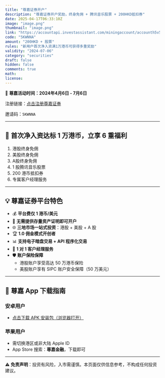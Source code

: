 ```yaml
---
title: "尊嘉证券开户"
description: "尊嘉证券开户奖励，终身免佣 + 腾讯音乐股票 + 200HKD抵扣券"
date: 2025-04-17T06:33:10Z
image: "image.png"
thumbnail: "image.png"
link: "https://accountapi.investassistant.com/miningaccount/accounth5v5/regist?activity=&channel_open=fWu/l0tgR49DqdNBdXZ1iw==&hmsr=DC&hmpl=&hmcu=&hmkw=&hmci="
code: "5KWNNA"
amount: "200HKD + 股票"
rules: "新用户首次净入资满1万港币可获得多重奖励"
validity: "2024-07-06"
category: "securities"
draft: false
hidden: false
comments: true
math:
license:
---
```


🎁 **尊嘉活动时间：2024年4月6日 - 7月6日**

注册链接：[点击注册尊嘉证券](https://accountapi.investassistant.com/miningaccount/accounth5v5/regist?activity=&channel_open=fWu/l0tgR49DqdNBdXZ1iw==&hmsr=DC&hmpl=&hmcu=&hmkw=&hmci=)

邀请码：`5KWNNA`

---

## 🎉 首次净入资达标 1 万港币，立享 6 重福利

1. 港股终身免佣  
2. 美股终身免佣  
3. A股终身免佣  
4. 1 股腾讯音乐股票  
5. 200 港币抵扣券  
6. 专属客户经理服务  

---

## 💡 尊嘉证券平台特色

- 💰 **平台费仅 1 港币/美元**
- 🔐 **无需提供存量资产证明即可开户**
- 🌐 **三地市场一站式投资**：港股 + 美股 + A 股  
- 🏆 **1.0 佣金模式开创者**
- 📊 **支持电子暗盘交易 + API 程序化交易**
- 👤 **1 对 1 客户经理服务**
- 🛡 **账户保险保障**  
  - 港股账户享受高达 50 万港币保险  
  - 美股账户享有 SIPC 账户安全保障（50 万美元）

---

## 📲 尊嘉 App 下载指南

### 安卓用户

- [点击下载 APK 安装包（浏览器打开）](https://download.zvstapp.com/zinvest_app_v2.2.40.apk)

### 苹果用户


- 需切换港区或非大陆 Apple ID
- App Store 搜索：**尊嘉金融**，下载即可

---

⚠️ **免责声明**：投资有风险，入市需谨慎。本页面仅供信息参考，不构成任何投资建议。
